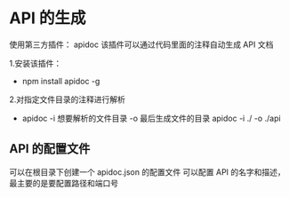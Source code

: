 # API 的生成

使用第三方插件： apidoc
该插件可以通过代码里面的注释自动生成 API 文档

1.安装该插件：

- npm install apidoc -g

2.对指定文件目录的注释进行解析

- apidoc -i 想要解析的文件目录 -o 最后生成文件的目录
apidoc -i ./ -o ./api

## API 的配置文件

可以在根目录下创建一个 apidoc.json 的配置文件
可以配置 API 的名字和描述，最主要的是要配置路径和端口号
